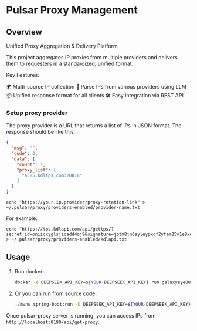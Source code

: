 # Pulsar Proxy Management

## Overview

Unified Proxy Aggregation & Delivery Platform

This project aggregates IP proxies from multiple providers and delivers them to requesters in a standardized, unified
format.

Key Features:

🌍 Multi-source IP collection
🔄 Parse IPs from various providers using LLM
📦 Unified response format for all clients
🛠️ Easy integration via REST API

### Setup proxy provider

The proxy provider is a URL that returns a list of IPs in JSON format. The response should be like this:

```json
{
  "msg": "",
  "code": 0,
  "data": {
    "count": 1,
    "proxy_list": [
      "a585.kdltps.com:20818"
    ]
  }
}
```

```shell
echo "https://your.ip.provider/proxy-rotation-link" > ~/.pulsar/proxy/providers-enabled/provider-name.txt
```

For example:

```shell
echo "https://tps.kdlapi.com/api/gettps/?secret_id=oniicxyglsjicadd4oj9&signature=jotm8jn6syleypxqf2yfam85v1e8xqx6&num=1&pt=2&format=json&sep=1" > ~/.pulsar/proxy/providers-enabled/kdlapi.txt
```

## Usage

1. Run docker:
   ```bash
   docker -e DEEPSEEK_API_KEY=${YOUR-DEEPSEEK_API_KEY} run galaxyeye88/pulsar-hub:latest
   ```

2. Or you can run from source code:
   ```bash
   ./mvnw spring-boot:run -D DEEPSEEK_API_KEY=${YOUR-DEEPSEEK_API_KEY}
   ```

Once pulsar-proxy server is running, you can access IPs from `http://localhost:8190/api/get-proxy`.
